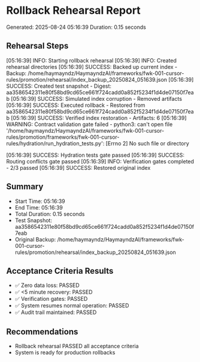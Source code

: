 
# Rollback Rehearsal Report
Generated: 2025-08-24 05:16:39
Duration: 0.15 seconds

## Rehearsal Steps
[05:16:39] INFO: Starting rollback rehearsal
[05:16:39] INFO: Created rehearsal directories
[05:16:39] SUCCESS: Backed up current index - Backup: /home/haymayndz/HaymayndzAI/frameworks/fwk-001-cursor-rules/promotion/rehearsal/index_backup_20250824_051639.json
[05:16:39] SUCCESS: Created test snapshot - Digest: aa3586542311e80f58bd9cd65ce661f724cadd0a852f5234f1d4de07150f7eab
[05:16:39] SUCCESS: Simulated index corruption - Removed artifacts
[05:16:39] SUCCESS: Executed rollback - Restored from aa3586542311e80f58bd9cd65ce661f724cadd0a852f5234f1d4de07150f7eab
[05:16:39] SUCCESS: Verified index restoration - Artifacts: 6
[05:16:39] WARNING: Contract validation gate failed - python3: can't open file '/home/haymayndz/HaymayndzAI/frameworks/fwk-001-cursor-rules/promotion/frameworks/fwk-001-cursor-rules/hydration/run_hydration_tests.py': [Errno 2] No such file or directory

[05:16:39] SUCCESS: Hydration tests gate passed
[05:16:39] SUCCESS: Routing conflicts gate passed
[05:16:39] INFO: Verification gates completed - 2/3 passed
[05:16:39] SUCCESS: Restored original index

## Summary
- Start Time: 05:16:39
- End Time: 05:16:39
- Total Duration: 0.15 seconds
- Test Snapshot: aa3586542311e80f58bd9cd65ce661f724cadd0a852f5234f1d4de07150f7eab
- Original Backup: /home/haymayndz/HaymayndzAI/frameworks/fwk-001-cursor-rules/promotion/rehearsal/index_backup_20250824_051639.json

## Acceptance Criteria Results
- ✅ Zero data loss: PASSED
- ✅ <5 minute recovery: PASSED
- ✅ Verification gates: PASSED
- ✅ System resumes normal operation: PASSED
- ✅ Audit trail maintained: PASSED

## Recommendations
- Rollback rehearsal PASSED all acceptance criteria
- System is ready for production rollbacks
